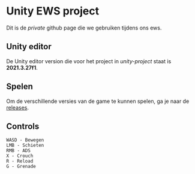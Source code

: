 # Unity EWS project
Dit is de *private* github page die we gebruiken tijdens ons ews.

## Unity editor
De Unity editor version die voor het project in *unity-project* staat is **2021.3.27f1**.

## Spelen
Om de verschillende versies van de game te kunnen spelen, ga je naar de [releases](https://github.com/StayKwimp/unity-ews/releases).

## Controls
    WASD - Bewegen
    LMB - Schieten
    RMB - ADS
    X - Crouch
    R - Reload
    G - Grenade